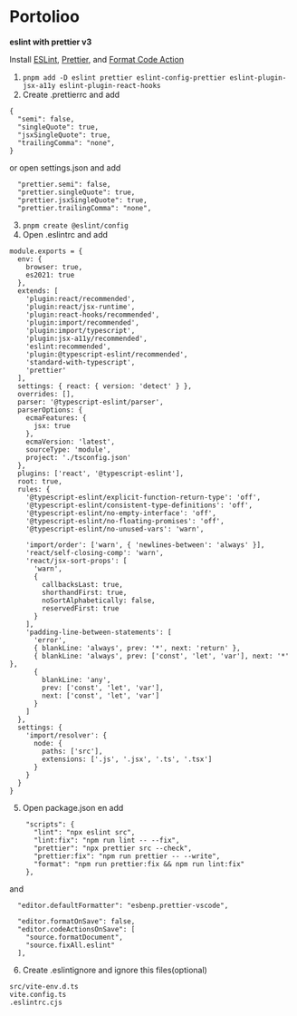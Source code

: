 # Portolioo

**eslint with prettier v3**

Install [ESLint](https://marketplace.visualstudio.com/items?itemName=dbaeumer.vscode-eslint), [Prettier](https://marketplace.visualstudio.com/items?itemName=esbenp.prettier-vscode), and [Format Code Action](https://marketplace.visualstudio.com/items?itemName=rohit-gohri.format-code-action&ssr=false#review-details)

1. `pnpm add -D eslint prettier eslint-config-prettier eslint-plugin-jsx-a11y eslint-plugin-react-hooks`
2. Create .prettierrc and add

```
{
  "semi": false,
  "singleQuote": true,
  "jsxSingleQuote": true,
  "trailingComma": "none",
}
```

or open settings.json and add

```
  "prettier.semi": false,
  "prettier.singleQuote": true,
  "prettier.jsxSingleQuote": true,
  "prettier.trailingComma": "none",
```

3. `pnpm create @eslint/config`
4. Open .eslintrc and add

```
module.exports = {
  env: {
    browser: true,
    es2021: true
  },
  extends: [
    'plugin:react/recommended',
    'plugin:react/jsx-runtime',
    'plugin:react-hooks/recommended',
    'plugin:import/recommended',
    'plugin:import/typescript',
    'plugin:jsx-a11y/recommended',
    'eslint:recommended',
    'plugin:@typescript-eslint/recommended',
    'standard-with-typescript',
    'prettier'
  ],
  settings: { react: { version: 'detect' } },
  overrides: [],
  parser: '@typescript-eslint/parser',
  parserOptions: {
    ecmaFeatures: {
      jsx: true
    },
    ecmaVersion: 'latest',
    sourceType: 'module',
    project: './tsconfig.json'
  },
  plugins: ['react', '@typescript-eslint'],
  root: true,
  rules: {
    '@typescript-eslint/explicit-function-return-type': 'off',
    '@typescript-eslint/consistent-type-definitions': 'off',
    '@typescript-eslint/no-empty-interface': 'off',
    '@typescript-eslint/no-floating-promises': 'off',
    '@typescript-eslint/no-unused-vars': 'warn',

    'import/order': ['warn', { 'newlines-between': 'always' }],
    'react/self-closing-comp': 'warn',
    'react/jsx-sort-props': [
      'warn',
      {
        callbacksLast: true,
        shorthandFirst: true,
        noSortAlphabetically: false,
        reservedFirst: true
      }
    ],
    'padding-line-between-statements': [
      'error',
      { blankLine: 'always', prev: '*', next: 'return' },
      { blankLine: 'always', prev: ['const', 'let', 'var'], next: '*' },
      {
        blankLine: 'any',
        prev: ['const', 'let', 'var'],
        next: ['const', 'let', 'var']
      }
    ]
  },
  settings: {
    'import/resolver': {
      node: {
        paths: ['src'],
        extensions: ['.js', '.jsx', '.ts', '.tsx']
      }
    }
  }
}

```

5. Open package.json en add

```
    "scripts": {
      "lint": "npx eslint src",
      "lint:fix": "npm run lint -- --fix",
      "prettier": "npx prettier src --check",
      "prettier:fix": "npm run prettier -- --write",
      "format": "npm run prettier:fix && npm run lint:fix"
    },
```

and

```
  "editor.defaultFormatter": "esbenp.prettier-vscode",

  "editor.formatOnSave": false,
  "editor.codeActionsOnSave": [
    "source.formatDocument",
    "source.fixAll.eslint"
  ],
```

6. Create .eslintignore and ignore this files(optional)

```
src/vite-env.d.ts
vite.config.ts
.eslintrc.cjs
```

